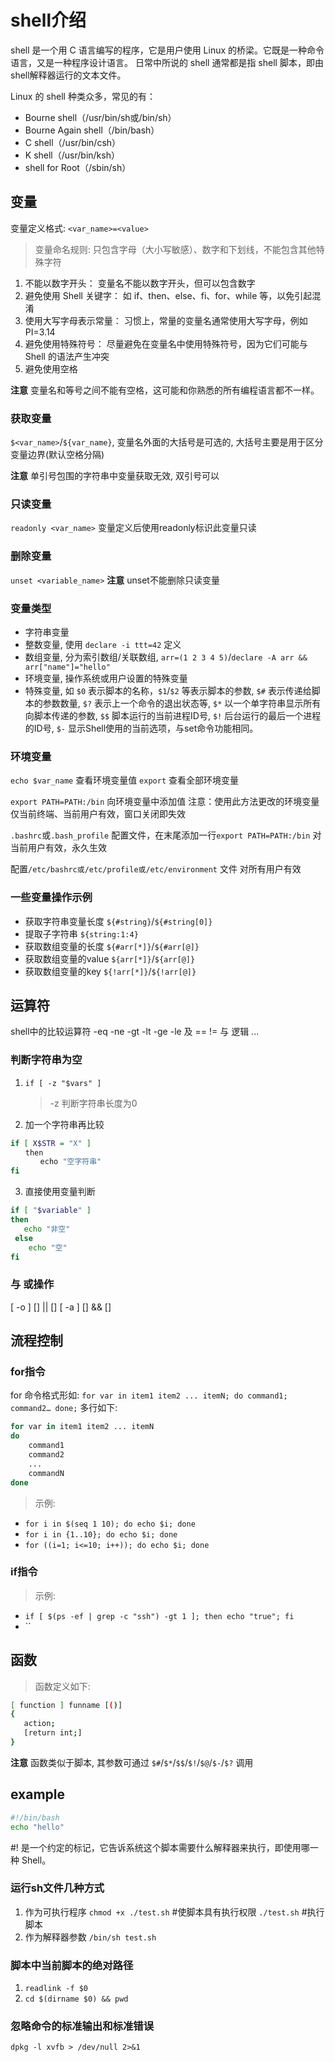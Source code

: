 # shell介绍
shell 是一个用 C 语言编写的程序，它是用户使用 Linux 的桥梁。它既是一种命令语言，又是一种程序设计语言。
日常中所说的 shell 通常都是指 shell 脚本，即由shell解释器运行的文本文件。

Linux 的 shell 种类众多，常见的有：
- Bourne shell（/usr/bin/sh或/bin/sh）
- Bourne Again shell（/bin/bash）
- C shell（/usr/bin/csh）
- K shell（/usr/bin/ksh）
- shell for Root（/sbin/sh）

## 变量

变量定义格式: `<var_name>=<value>`

> 变量命名规则: 只包含字母（大小写敏感）、数字和下划线，不能包含其他特殊字符
   1. 不能以数字开头： 变量名不能以数字开头，但可以包含数字
   2. 避免使用 Shell 关键字： 如 if、then、else、fi、for、while 等，以免引起混淆
   3. 使用大写字母表示常量： 习惯上，常量的变量名通常使用大写字母，例如 PI=3.14
   4. 避免使用特殊符号： 尽量避免在变量名中使用特殊符号，因为它们可能与 Shell 的语法产生冲突
   5. 避免使用空格

**注意** 变量名和等号之间不能有空格，这可能和你熟悉的所有编程语言都不一样。

### 获取变量
`$<var_name>`/`${var_name}`, 变量名外面的大括号是可选的, 大括号主要是用于区分变量边界(默认空格分隔)

**注意** 单引号包围的字符串中变量获取无效, 双引号可以

### 只读变量
`readonly <var_name>` 变量定义后使用readonly标识此变量只读

### 删除变量
`unset <variable_name>` 
**注意** unset不能删除只读变量

### 变量类型

- 字符串变量
- 整数变量, 使用 `declare -i ttt=42` 定义
- 数组变量, 分为索引数组/关联数组, `arr=(1 2 3 4 5)`/`declare -A arr && arr["name"]="hello"`
- 环境变量, 操作系统或用户设置的特殊变量
- 特殊变量, 如 `$0` 表示脚本的名称，`$1`/`$2` 等表示脚本的参数, `$#` 表示传递给脚本的参数数量, `$?` 表示上一个命令的退出状态等, `$*` 以一个单字符串显示所有向脚本传递的参数, `$$` 脚本运行的当前进程ID号, `$!` 后台运行的最后一个进程的ID号, `$-` 显示Shell使用的当前选项，与set命令功能相同。


### 环境变量
`echo $var_name` 查看环境变量值
`export` 查看全部环境变量

`export PATH=PATH:/bin` 向环境变量中添加值
注意：使用此方法更改的环境变量仅当前终端、当前用户有效，窗口关闭即失效

`.bashrc`或`.bash_profile` 配置文件，在末尾添加一行`export PATH=PATH:/bin`
对当前用户有效，永久生效

配置`/etc/bashrc或/etc/profile或/etc/environment` 文件
对所有用户有效

### 一些变量操作示例

- 获取字符串变量长度 `${#string}`/`${#string[0]}`
- 提取子字符串 `${string:1:4}`
- 获取数组变量的长度 `${#arr[*]}`/`${#arr[@]}`
- 获取数组变量的value `${arr[*]}`/`${arr[@]}`
- 获取数组变量的key `${!arr[*]}`/`${!arr[@]}`

## 运算符
shell中的比较运算符 -eq -ne -gt -lt -ge -le 及 == != 与 逻辑 ...

### 判断字符串为空

1. `if [ -z "$vars" ]`
   > -z 判断字符串长度为0
2. 加一个字符串再比较
```sh
if [ X$STR = "X" ]
　　then
　　　　echo "空字符串"
fi
```
3. 直接使用变量判断
```sh
if [ "$variable" ]
then
   echo "非空"
 else
    echo "空"
fi
```

### 与 或操作
[ -o ] 
[] || []
[ -a ]
[] && []

## 流程控制

### for指令
for 命令格式形如: `for var in item1 item2 ... itemN; do command1; command2… done;` 多行如下:
```sh
for var in item1 item2 ... itemN
do
    command1
    command2
    ...
    commandN
done
```

> 示例: 
   - `for i in $(seq 1 10); do echo $i; done`
   - `for i in {1..10}; do echo $i; done`
   - `for ((i=1; i<=10; i++)); do echo $i; done`

### if指令

> 示例: 
   - `if [ $(ps -ef | grep -c "ssh") -gt 1 ]; then echo "true"; fi`
   - ``

## 函数
> 函数定义如下:
```sh
[ function ] funname [()]
{
   action;
   [return int;]
}
```

**注意** 函数类似于脚本, 其参数可通过 `$#`/`$*`/`$$`/`$!`/`$@`/`$-`/`$?` 调用

## example
```sh
#!/bin/bash
echo "hello"
```
#! 是一个约定的标记，它告诉系统这个脚本需要什么解释器来执行，即使用哪一种 Shell。

### 运行sh文件几种方式

1. 作为可执行程序
`chmod +x ./test.sh`  #使脚本具有执行权限
`./test.sh`  #执行脚本
2. 作为解释器参数
`/bin/sh test.sh`

### 脚本中当前脚本的绝对路径

1. `readlink -f $0`
2. `cd $(dirname $0) && pwd`

### 忽略命令的标准输出和标准错误
`dpkg -l xvfb > /dev/null 2>&1`
